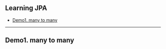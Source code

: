 ## Learning JPA  

- <a href="#demo1_many_to_many">Demo1. many to many</a>  

---  

<div id="demo1_many_to_many"></div>

## Demo1. many to many  


